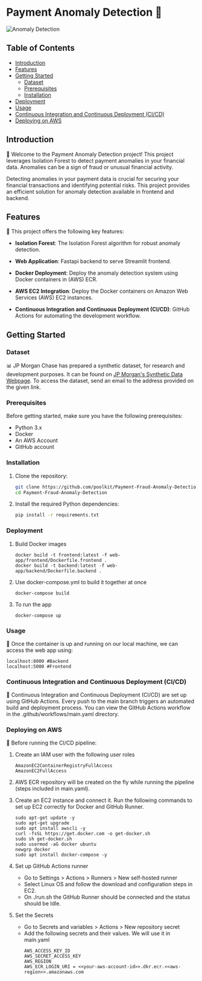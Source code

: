 # Payment Anomaly Detection 🚀

![Anomaly Detection](https://www.eway.com.au/wp-content/uploads/sites/12/2021/08/tools_for_card_not_present_fraud.jpg)

## Table of Contents

- [Introduction](#introduction)
- [Features](#features)
- [Getting Started](#getting-started)
  - [Dataset](#dataset)
  - [Prerequisites](#prerequisites)
  - [Installation](#installation)
- [Deployment](#deployment)
- [Usage](#usage)
- [Continuous Integration and Continuous Deployment (CI/CD)](#continuous-integration-and-continuous-deployment-cicd)
- [Deploying on AWS](#deploying-on-aws)

## Introduction

📢 Welcome to the Payment Anomaly Detection project! This project leverages Isolation Forest to detect payment anomalies in your financial data. Anomalies can be a sign of fraud or unusual financial activity.

Detecting anomalies in your payment data is crucial for securing your financial transactions and identifying potential risks. This project provides an efficient solution for anomaly detection available in frontend and backend.

## Features

🌟 This project offers the following key features:

- **Isolation Forest**: The Isolation Forest algorithm for robust anomaly detection.

- **Web Application**: Fastapi backend to serve Streamlit frontend.

- **Docker Deployment**: Deploy the anomaly detection system using Docker containers in (AWS) ECR.

- **AWS EC2 Integration**: Deploy the Docker containers on Amazon Web Services (AWS) EC2 instances.

- **Continuous Integration and Continuous Deployment (CI/CD)**: GitHub Actions for automating the development workflow.

## Getting Started

### Dataset
📊 JP Morgan Chase has prepared a synthetic dataset, for research and development purposes. It can be found on [JP Morgan's Synthetic Data Webpage](https://www.jpmorgan.com/technology/artificial-intelligence/initiatives/synthetic-data/payments-data-for-fraud-detection). To access the dataset, send an email to the address provided on the given link.

### Prerequisites

Before getting started, make sure you have the following prerequisites:

- Python 3.x
- Docker
- An AWS Account
- GitHub account

### Installation

1. Clone the repository:

   ```bash
   git clone https://github.com/poolkit/Payment-Fraud-Anomaly-Detection.git
   cd Payment-Fraud-Anomaly-Detection
   ```
2. Install the required Python dependencies:
   ```bash
   pip install -r requirements.txt
   ```

### Deployment

1. Build Docker images
   ```
   docker build -t frontend:latest -f web-app/frontend/Dockerfile.frontend .
   docker build -t backend:latest -f web-app/backend/Dockerfile.backend .
   ```
2. Use docker-compose.yml to build it together at once
   ```
   docker-compose build
   ```
3. To run the app
   ```
   docker-compose up
   ```

### Usage
🥳 Once the container is up and running on our local machine, we can access the web app using:<br>
   ```
   localhost:8000 #Backend
   localhost:5000 #Frontend
   ```

### Continuous Integration and Continuous Deployment (CI/CD)
🔄 Continuous Integration and Continuous Deployment (CI/CD) are set up using GitHub Actions. Every push to the main branch triggers an automated build and deployment process. You can view the GitHub Actions workflow in the .github/workflows/main.yaml directory.

### Deploying on AWS
🦞 Before running the CI/CD pipeline:

1. Create an IAM user with the following user roles
   ```
   AmazonEC2ContainerRegistryFullAccess
   AmazonEC2FullAccess
   ```

2. AWS ECR repository will be created on the fly while running the pipeline (steps included in main.yaml).

3. Create an EC2 instance and connect it. Run the following commands to set up EC2 correctly for Docker and GitHub Runner.
   ```
   sudo apt-get update -y
   sudo apt-get upgrade
   sudo apt install awscli -y
   curl -fsSL https://get.docker.com -o get-docker.sh
   sudo sh get-docker.sh
   sudo usermod -aG docker ubuntu
   newgrp docker
   sudo apt install docker-compose -y
   ```

4. Set up GitHub Actions runner
   - Go to Settings > Actions > Runners > New self-hosted runner
   - Select Linux OS and follow the download and configuration steps in EC2.
   - On ./run.sh the GitHub Runner should be connected and the status should be Idle.

5. Set the Secrets
   - Go to Secrets and variables > Actions > New repository secret
   - Add the following secrets and their values. We will use it in main.yaml
     ```
     AWS_ACCESS_KEY_ID
     AWS_SECRET_ACCESS_KEY
     AWS_REGION
     AWS_ECR_LOGIN_URI = <<your-aws-account-id>>.dkr.ecr.<<aws-region>>.amazonaws.com
     ```

